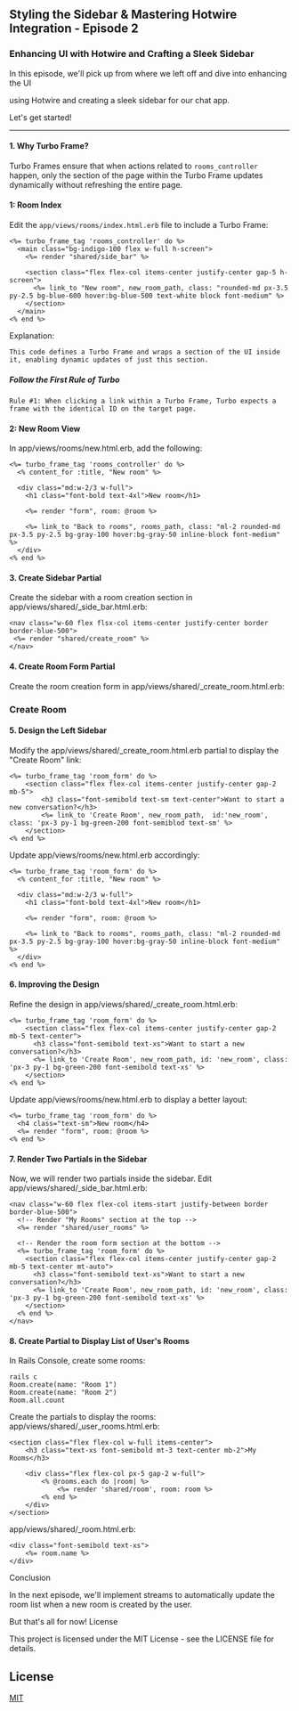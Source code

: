 ## Styling the Sidebar & Mastering Hotwire Integration - Episode 2
### Enhancing UI with Hotwire and Crafting a Sleek Sidebar


In this episode, we'll pick up from where we left off and dive into enhancing the UI

using Hotwire and creating a sleek sidebar for our chat app. 

Let's get started!

---

#### 1. Why Turbo Frame?

Turbo Frames ensure that when actions related to `rooms_controller` happen, only the section of the page within the Turbo Frame updates dynamically without refreshing the entire page.

#### 1: Room Index
Edit the `app/views/rooms/index.html.erb` file to include a Turbo Frame:

```erb
<%= turbo_frame_tag 'rooms_controller' do %>
  <main class="bg-indigo-100 flex w-full h-screen">
    <%= render "shared/side_bar" %>
    
    <section class="flex flex-col items-center justify-center gap-5 h-screen">
      <%= link_to "New room", new_room_path, class: "rounded-md px-3.5 py-2.5 bg-blue-600 hover:bg-blue-500 text-white block font-medium" %>
    </section>
  </main>
<% end %>
```
Explanation:

    This code defines a Turbo Frame and wraps a section of the UI inside it, enabling dynamic updates of just this section.

##### Follow the First Rule of Turbo
```
Rule #1: When clicking a link within a Turbo Frame, Turbo expects a frame with the identical ID on the target page.
```
#### 2: New Room View

In app/views/rooms/new.html.erb, add the following:
```
<%= turbo_frame_tag 'rooms_controller' do %>
  <% content_for :title, "New room" %>

  <div class="md:w-2/3 w-full">
    <h1 class="font-bold text-4xl">New room</h1>

    <%= render "form", room: @room %>

    <%= link_to "Back to rooms", rooms_path, class: "ml-2 rounded-md px-3.5 py-2.5 bg-gray-100 hover:bg-gray-50 inline-block font-medium" %>
  </div>
<% end %>
```
#### 3. Create Sidebar Partial

Create the sidebar with a room creation section in app/views/shared/_side_bar.html.erb:
```
<nav class="w-60 flex flsx-col items-center justify-center border border-blue-500">
 <%= render "shared/create_room" %>
</nav>
```
#### 4. Create Room Form Partial

Create the room creation form in app/views/shared/_create_room.html.erb:

<h3>Create Room</h3>

#### 5. Design the Left Sidebar

Modify the app/views/shared/_create_room.html.erb partial to display the "Create Room" link:
```
<%= turbo_frame_tag 'room_form' do %>
    <section class="flex flex-col items-center justify-center gap-2 mb-5">
        <h3 class="font-semibold text-sm text-center">Want to start a new conversation?</h3>    
        <%= link_to 'Create Room', new_room_path,  id:'new_room', class: 'px-3 py-1 bg-green-200 font-semiblod text-sm' %>
    </section>
<% end %>
```
Update app/views/rooms/new.html.erb accordingly:
```
<%= turbo_frame_tag 'room_form' do %>
  <% content_for :title, "New room" %>

  <div class="md:w-2/3 w-full">
    <h1 class="font-bold text-4xl">New room</h1>

    <%= render "form", room: @room %>

    <%= link_to "Back to rooms", rooms_path, class: "ml-2 rounded-md px-3.5 py-2.5 bg-gray-100 hover:bg-gray-50 inline-block font-medium" %>
  </div>
<% end %>
```
#### 6. Improving the Design

Refine the design in app/views/shared/_create_room.html.erb:
```
<%= turbo_frame_tag 'room_form' do %>
    <section class="flex flex-col items-center justify-center gap-2 mb-5 text-center">
      <h3 class="font-semibold text-xs">Want to start a new conversation?</h3>    
      <%= link_to 'Create Room', new_room_path, id: 'new_room', class: 'px-3 py-1 bg-green-200 font-semibold text-xs' %>
    </section>
<% end %>
```
Update app/views/rooms/new.html.erb to display a better layout:
```
<%= turbo_frame_tag 'room_form' do %>
  <h4 class="text-sm">New room</h4>
  <%= render "form", room: @room %>
<% end %>
```
#### 7. Render Two Partials in the Sidebar

Now, we will render two partials inside the sidebar. Edit app/views/shared/_side_bar.html.erb:
```
<nav class="w-60 flex flex-col items-start justify-between border border-blue-500">
  <!-- Render "My Rooms" section at the top -->
  <%= render "shared/user_rooms" %>

  <!-- Render the room form section at the bottom -->
  <%= turbo_frame_tag 'room_form' do %>
    <section class="flex flex-col items-center justify-center gap-2 mb-5 text-center mt-auto">
      <h3 class="font-semibold text-xs">Want to start a new conversation?</h3>    
      <%= link_to 'Create Room', new_room_path, id: 'new_room', class: 'px-3 py-1 bg-green-200 font-semibold text-xs' %>
    </section>
  <% end %>
</nav>
```
#### 8. Create Partial to Display List of User's Rooms

In Rails Console, create some rooms:
```
rails c
Room.create(name: "Room 1")
Room.create(name: "Room 2")
Room.all.count
```
Create the partials to display the rooms:
app/views/shared/_user_rooms.html.erb:
```
<section class="flex flex-col w-full items-center">
    <h3 class="text-xs font-semibold mt-3 text-center mb-2">My Rooms</h3>

    <div class="flex flex-col px-5 gap-2 w-full">
        <% @rooms.each do |room| %>
            <%= render 'shared/room', room: room %>
        <% end %>
    </div>
</section>
```
app/views/shared/_room.html.erb:
```
<div class="font-semibold text-xs">
    <%= room.name %>
</div>
```
Conclusion

In the next episode, we'll implement streams to automatically update the room list when a new room is created by the user.

But that's all for now!
License

This project is licensed under the MIT License - see the LICENSE file for details.
## License

[MIT](https://choosealicense.com/licenses/mit/)

